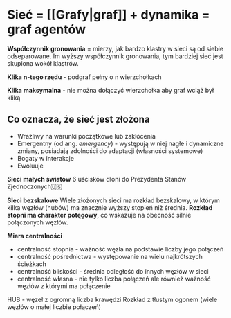 # Sieć = [[Grafy|graf]] + dynamika = graf agentów


**Współczynnik gronowania** = mierzy, jak bardzo klastry w sieci są od siebie odseparowane. Im wyższy współczynnik gronowania, tym bardziej sieć jest skupiona wokół klastrów.

**Klika n-tego rzędu** - podgraf pełny o n wierzchołkach

**Klika maksymalna** - nie można dołączyć wierzchołka aby graf wciąż był kliką

## Co oznacza, że sieć jest złożona

- Wrażliwy na warunki początkowe lub zakłócenia  
- Emergentny (od ang. *emergency*) - występują w niej nagłe i dynamiczne zmiany, posiadają zdolności do adaptacji (własności systemowe)  
- Bogaty w interakcje  
- Ewoluuje 

**Sieci małych światów**
6 uścisków dłoni do Prezydenta Stanów Zjednoczonych🇺🇸

**SIeci bezskalowe**
Wiele złożonych sieci ma rozkład bezskalowy, w którym kilka węzłów (hubów) ma znacznie wyższy stopień niż średnia. **Rozkład stopni ma charakter potęgowy**, co wskazuje na obecność silnie połączonych węzłów.

**Miara centralności**
- centralność stopnia - ważność węzła na podstawie liczby jego połączeń
- centralność pośrednictwa - występowanie na wielu najkrótszych ścieżkach
- centralność bliskości - średnia odległość do innych węzłów w sieci
- centralność własna - nie tylko liczba połączeń ale również ważność węzłów z którymi ma połączenie


HUB - węzeł z ogromną liczba krawędzi
Rozkład z tłustym ogonem (wiele węzłów o małej liczbie połączeń)